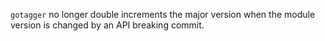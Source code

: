 `gotagger` no longer double increments the major version
when the module version is changed by an API breaking commit.
